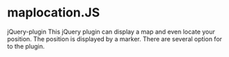 maplocation.JS
==============

jQuery-plugin
This jQuery plugin can display a map and even locate your position. The position is displayed by a marker. 
There are several option for to the plugin. 

